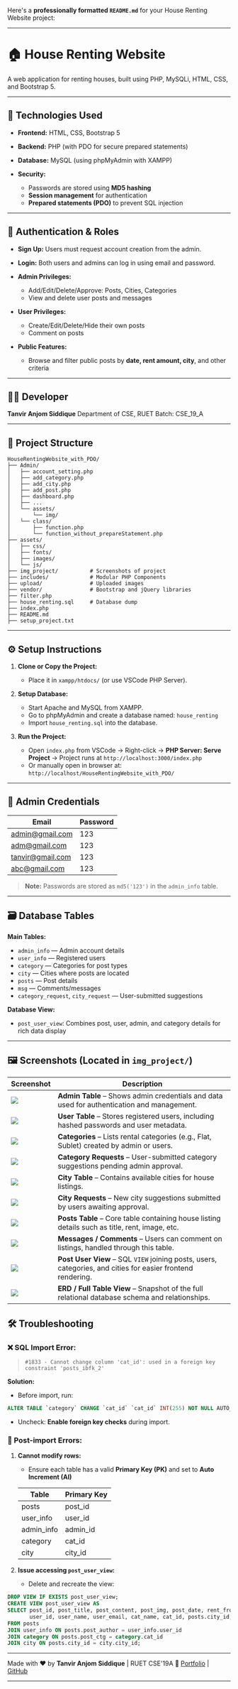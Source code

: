 Here's a **professionally formatted `README.md`** for your House Renting Website project:

---

# 🏠 House Renting Website

A web application for renting houses, built using PHP, MySQLi, HTML, CSS, and Bootstrap 5.

---

## 🚀 Technologies Used

- **Frontend:** HTML, CSS, Bootstrap 5
- **Backend:** PHP (with PDO for secure prepared statements)
- **Database:** MySQL (using phpMyAdmin with XAMPP)
- **Security:**

  - Passwords are stored using **MD5 hashing**
  - **Session management** for authentication
  - **Prepared statements (PDO)** to prevent SQL injection

---

## 🔐 Authentication & Roles

- **Sign Up:** Users must request account creation from the admin.
- **Login:** Both users and admins can log in using email and password.
- **Admin Privileges:**

  - Add/Edit/Delete/Approve: Posts, Cities, Categories
  - View and delete user posts and messages

- **User Privileges:**

  - Create/Edit/Delete/Hide their own posts
  - Comment on posts

- **Public Features:**

  - Browse and filter public posts by **date, rent amount, city**, and other criteria

---

## 👨‍💻 Developer

**Tanvir Anjom Siddique**
Department of CSE, RUET
Batch: CSE_19_A

---

## 📁 Project Structure

```
HouseRentingWebsite_with_PDO/
├── Admin/
│   ├── account_setting.php
│   ├── add_category.php
│   ├── add_city.php
│   ├── add_post.php
│   ├── dashboard.php
│   ├── ...
│   └── assets/
│       └── img/
│   └── class/
│       ├── function.php
│       └── function_without_prepareStatement.php
├── assets/
│   ├── css/
│   ├── fonts/
│   ├── images/
│   └── js/
├── img_project/          # Screenshots of project
├── includes/             # Modular PHP Components
├── upload/               # Uploaded images
├── vendor/               # Bootstrap and jQuery libraries
├── filter.php
├── house_renting.sql     # Database dump
├── index.php
├── README.md
├── setup_project.txt
```

---

## ⚙️ Setup Instructions

1. **Clone or Copy the Project:**

   - Place it in `xampp/htdocs/` (or use VSCode PHP Server).

2. **Setup Database:**

   - Start Apache and MySQL from XAMPP.
   - Go to phpMyAdmin and create a database named: `house_renting`
   - Import `house_renting.sql` into the database.

3. **Run the Project:**

   - Open `index.php` from VSCode → Right-click → **PHP Server: Serve Project**
     → Project runs at `http://localhost:3000/index.php`
   - Or manually open in browser at: `http://localhost/HouseRentingWebsite_with_PDO/`

---

## 🔑 Admin Credentials

| Email                                       | Password |
| ------------------------------------------- | -------- |
| [admin@gmail.com](mailto:admin@gmail.com)   | 123      |
| [adm@gmail.com](mailto:adm@gmail.com)       | 123      |
| [tanvir@gmail.com](mailto:tanvir@gmail.com) | 123      |
| [abc@gmail.com](mailto:abc@gmail.com)       | 123      |

> **Note:** Passwords are stored as `md5('123')` in the `admin_info` table.

---

## 🗃️ Database Tables

**Main Tables:**

- `admin_info` — Admin account details
- `user_info` — Registered users
- `category` — Categories for post types
- `city` — Cities where posts are located
- `posts` — Post details
- `msg` — Comments/messages
- `category_request`, `city_request` — User-submitted suggestions

**Database View:**

- `post_user_view`: Combines post, user, admin, and category details for rich data display

---

## 🖼️ Screenshots (Located in `img_project/`)

| Screenshot                          | Description                                                                                                 |
| ----------------------------------- | ----------------------------------------------------------------------------------------------------------- |
| ![](img_project/admin_info.png)     | **Admin Table** – Shows admin credentials and data used for authentication and management.                  |
| ![](img_project/user_info.png)      | **User Table** – Stores registered users, including hashed passwords and user metadata.                     |
| ![](img_project/category.png)       | **Categories** – Lists rental categories (e.g., Flat, Sublet) created by admin or users.                    |
| ![](img_project/category_req.png)   | **Category Requests** – User-submitted category suggestions pending admin approval.                         |
| ![](img_project/city.png)           | **City Table** – Contains available cities for house listings.                                              |
| ![](img_project/city_req.png)       | **City Requests** – New city suggestions submitted by users awaiting approval.                              |
| ![](img_project/posts.png)          | **Posts Table** – Core table containing house listing details such as title, rent, image, etc.              |
| ![](img_project/msg.png)            | **Messages / Comments** – Users can comment on listings, handled through this table.                        |
| ![](img_project/post_user_view.png) | **Post User View** – SQL `VIEW` joining posts, users, categories, and cities for easier frontend rendering. |
| ![](img_project/all_tables.png)     | **ERD / Full Table View** – Snapshot of the full relational database schema and relationships.              |

## 🛠 Troubleshooting

### ❌ SQL Import Error:

> `#1833 - Cannot change column 'cat_id': used in a foreign key constraint 'posts_ibfk_2'`

**Solution:**

- Before import, run:

```sql
ALTER TABLE `category` CHANGE `cat_id` `cat_id` INT(255) NOT NULL AUTO_INCREMENT;
```

- Uncheck: **Enable foreign key checks** during import.

### 🔧 Post-import Errors:

1. **Cannot modify rows:**

   - Ensure each table has a valid **Primary Key (PK)** and set to **Auto Increment (AI)**

   | Table      | Primary Key |
   | ---------- | ----------- |
   | posts      | post_id     |
   | user_info  | user_id     |
   | admin_info | admin_id    |
   | category   | cat_id      |
   | city       | city_id     |

2. **Issue accessing `post_user_view`:**

   - Delete and recreate the view:

```sql
DROP VIEW IF EXISTS post_user_view;
CREATE VIEW post_user_view AS
SELECT post_id, post_title, post_content, post_img, post_date, rent_from, rent_amount, post_status,
       user_id, user_name, user_email, cat_name, cat_id, posts.city_id, city_name
FROM posts
JOIN user_info ON posts.post_author = user_info.user_id
JOIN category ON posts.post_ctg = category.cat_id
JOIN city ON posts.city_id = city.city_id;
```

---

Made with ❤️ by **Tanvir Anjom Siddique** | RUET CSE'19A
🔗 [Portfolio](https://tanvirsweb.github.io) | [GitHub](https://github.com/tanvirsweb)

---
